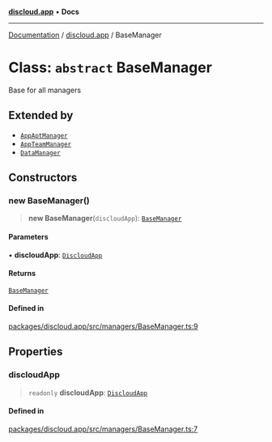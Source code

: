 [**discloud.app**](../README.md) • **Docs**

***

[Documentation](../../packages.md) / [discloud.app](../README.md) / BaseManager

# Class: `abstract` BaseManager

Base for all managers

## Extended by

- [`AppAptManager`](AppAptManager.md)
- [`AppTeamManager`](AppTeamManager.md)
- [`DataManager`](DataManager.md)

## Constructors

### new BaseManager()

> **new BaseManager**(`discloudApp`): [`BaseManager`](BaseManager.md)

#### Parameters

• **discloudApp**: [`DiscloudApp`](DiscloudApp.md)

#### Returns

[`BaseManager`](BaseManager.md)

#### Defined in

[packages/discloud.app/src/managers/BaseManager.ts:9](https://github.com/discloud/discloud.app/blob/e957c12968777c01a56e127121040f7eaaf9b803/packages/discloud.app/src/managers/BaseManager.ts#L9)

## Properties

### discloudApp

> `readonly` **discloudApp**: [`DiscloudApp`](DiscloudApp.md)

#### Defined in

[packages/discloud.app/src/managers/BaseManager.ts:7](https://github.com/discloud/discloud.app/blob/e957c12968777c01a56e127121040f7eaaf9b803/packages/discloud.app/src/managers/BaseManager.ts#L7)
